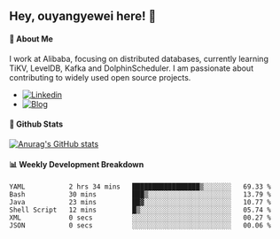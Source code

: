 ## Hey, ouyangyewei here! :wave:

#### :rocket: About Me
I work at Alibaba, focusing on distributed databases, currently learning TiKV, LevelDB, Kafka and DolphinScheduler. I am passionate about contributing to widely used open source projects.

- [![Linkedin](https://img.shields.io/badge/LinkedIn-ouyangyewei-blue)](https://www.linkedin.com/in/ouyangyewei/)
- [![Blog](https://img.shields.io/badge/Blog-yeweiouyang-orange)](https://blog.csdn.net/yeweiouyang)

#### :star2: Github Stats
[![Anurag's GitHub stats](https://github-readme-stats.vercel.app/api?username=ouyangyewei&show_icons=true&cache_seconds=3600&theme=tokyonight)](https://github.com/anuraghazra/github-readme-stats)

#### :bar_chart: Weekly Development Breakdown
<!--START_SECTION:waka-->

```text
YAML           2 hrs 34 mins   █████████████████▒░░░░░░░   69.33 %
Bash           30 mins         ███▒░░░░░░░░░░░░░░░░░░░░░   13.79 %
Java           23 mins         ██▓░░░░░░░░░░░░░░░░░░░░░░   10.77 %
Shell Script   12 mins         █▒░░░░░░░░░░░░░░░░░░░░░░░   05.74 %
XML            0 secs          ░░░░░░░░░░░░░░░░░░░░░░░░░   00.27 %
JSON           0 secs          ░░░░░░░░░░░░░░░░░░░░░░░░░   00.06 %
```

<!--END_SECTION:waka-->
